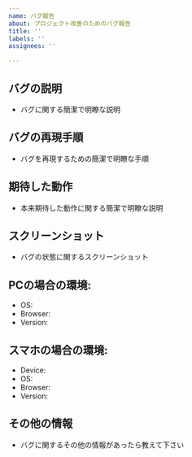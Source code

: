 ```yaml
---
name: バグ報告
about: プロジェクト改善のためのバグ報告
title: ''
labels: ''
assignees: ''

---
```


## バグの説明
- バグに関する簡潔で明瞭な説明

## バグの再現手順
- バグを再現するための簡潔で明瞭な手順

## 期待した動作
- 本来期待した動作に関する簡潔で明瞭な説明

## スクリーンショット
- バグの状態に関するスクリーンショット

## PCの場合の環境:
 - OS: 
 - Browser: 
 - Version: 

## スマホの場合の環境:
 - Device: 
 - OS: 
 - Browser: 
 - Version: 

## その他の情報
- バグに関するその他の情報があったら教えて下さい
